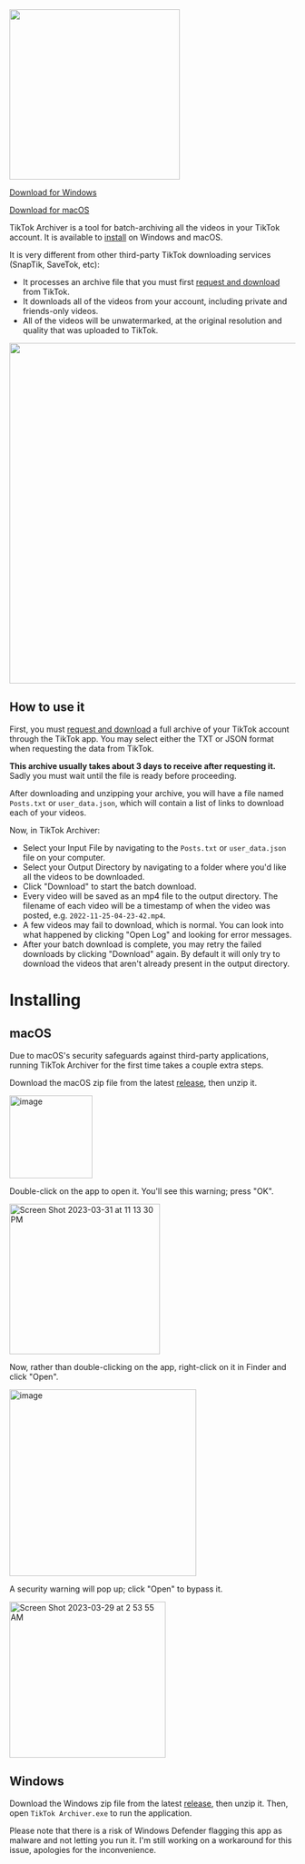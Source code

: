 <img src="https://user-images.githubusercontent.com/4122172/228493320-78a140b0-7a25-4ed9-9afc-4a815b93fe84.png" width=300>

[Download for Windows](https://github.com/aengelberg/tiktok-archiver/releases/download/0.0.9/TikTok.Archiver-0.0.9-windows-amd64.zip)

[Download for macOS](https://github.com/aengelberg/tiktok-archiver/releases/download/0.0.9/TikTok.Archiver-0.0.9-macos-amd64.zip)

TikTok Archiver is a tool for batch-archiving all the videos in your TikTok account. It is available to [install](#installing) on Windows and macOS.

It is very different from other third-party TikTok downloading services (SnapTik, SaveTok, etc):

* It processes an archive file that you must first [request and download](https://support.tiktok.com/en/account-and-privacy/personalized-ads-and-data/requesting-your-data) from TikTok.
* It downloads all of the videos from your account, including private and friends-only videos.
* All of the videos will be unwatermarked, at the original resolution and quality that was uploaded to TikTok.

<img width=600 src="https://user-images.githubusercontent.com/4122172/229311721-6d170f0f-c9f3-4162-81b1-58f8a28c2b01.png">

## How to use it

First, you must [request and download](https://support.tiktok.com/en/account-and-privacy/personalized-ads-and-data/requesting-your-data) a full archive of your TikTok account through the TikTok app. You may select either the TXT or JSON format when requesting the data from TikTok.

**This archive usually takes about 3 days to receive after requesting it.** Sadly you must wait until the file is ready before proceeding.

After downloading and unzipping your archive, you will have a file named `Posts.txt` or `user_data.json`, which will contain a list of links to download each of your videos.

Now, in TikTok Archiver:

* Select your Input File by navigating to the `Posts.txt` or `user_data.json` file on your computer.
* Select your Output Directory by navigating to a folder where you'd like all the videos to be downloaded.
* Click "Download" to start the batch download.
* Every video will be saved as an mp4 file to the output directory. The filename of each video will be a timestamp of when the video was posted, e.g. `2022-11-25-04-23-42.mp4`.
* A few videos may fail to download, which is normal. You can look into what happened by clicking "Open Log" and looking for error messages.
* After your batch download is complete, you may retry the failed downloads by clicking "Download" again. By default it will only try to download the videos that aren't already present in the output directory.

# Installing

## macOS

Due to macOS's security safeguards against third-party applications, running TikTok Archiver for the first time takes a couple extra steps.

Download the macOS zip file from the latest [release](https://github.com/aengelberg/tiktok-archiver/releases/latest), then unzip it.

<img width="146" alt="image" src="https://user-images.githubusercontent.com/4122172/228495873-4a83553e-9968-4015-9586-083fb911639b.png">

Double-click on the app to open it. You'll see this warning; press "OK".

<img width="265" alt="Screen Shot 2023-03-31 at 11 13 30 PM" src="https://user-images.githubusercontent.com/4122172/229269100-2202ecdb-5b2a-48e9-b5ba-12699395d7a8.png">

Now, rather than double-clicking on the app, right-click on it in Finder and click "Open".

<img width="329" alt="image" src="https://user-images.githubusercontent.com/4122172/229268919-2efdd37a-4d96-4a61-9b93-a74b8dbed2cc.png">

A security warning will pop up; click "Open" to bypass it.

<img width="275" alt="Screen Shot 2023-03-29 at 2 53 55 AM" src="https://user-images.githubusercontent.com/4122172/229268972-8c3b073d-aad3-49b1-a4a0-1734b0fdd13c.png">

## Windows

Download the Windows zip file from the latest [release](https://github.com/aengelberg/tiktok-archiver/releases/latest), then unzip it. Then, open `TikTok Archiver.exe` to run the application.

Please note that there is a risk of Windows Defender flagging this app as malware and not letting you run it. I'm still working on a workaround for this issue, apologies for the inconvenience.
